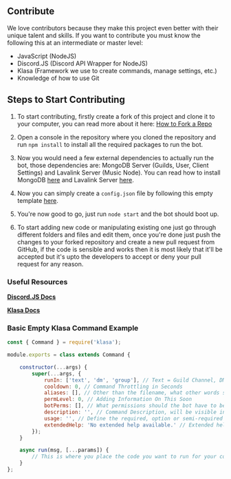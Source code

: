 ## Contribute
We love contributors because they make this project even better with their unique talent and skills. If you want to contribute you must know the following this at an intermediate or master level:

- JavaScript (NodeJS)
- Discord.JS (Discord API Wrapper for NodeJS)
- Klasa (Framework we use to create commands, manage settings, etc.)
- Knowledge of how to use Git

## Steps to Start Contributing
1. To start contributing, firstly create a fork of this project and clone it to your computer, you can read more about it here: [How to Fork a Repo](https://help.github.com/articles/fork-a-repo/)

2. Open a console in the repository where you cloned the repository and run `npm install` to install all the required packages to run the bot.

3. Now you would need a few external dependencies to actually run the bot, those dependencies are: MongoDB Server (Guilds, User, Client Settings) and Lavalink Server (Music Node). You can read how to install MongoDB [here](https://docs.mongodb.com/manual/installation/) and Lavalink Server [here](https://github.com/Frederikam/Lavalink#server-configuration).

4. Now you can simply create a `config.json` file by following this empty template [here](https://github.com/AdityaTD/PenguBot/wiki/Default-Config-File).

5. You're now good to go, just run `node start` and the bot should boot up.

6. To start adding new code or manipulating existing one just go through different folders and files and edit them, once you're done just push the changes to your forked repository and create a new pull request from GitHub, if the code is sensible and works then it is most likely that it'll be accepted but it's upto the developers to accept or deny your pull request for any reason.

### Useful Resources
[**Discord.JS Docs**](https://discord.js.org/#/docs/main/master/general/welcome)

[**Klasa Docs**](https://klasa.js.org/#/docs/main/master/Getting%20Started/GettingStarted)

### Basic Empty Klasa Command Example
```js
const { Command } = require('klasa');

module.exports = class extends Command {

    constructor(...args) {
        super(...args, {
            runIn: ['text', 'dm', 'group'], // Text = Guild Channel, DM = DM Channel and Group = Group Channel (For Selfbots)
            cooldown: 0, // Command Throttling in Seconds
            aliases: [], // Other than the filename, what other words should trigger the command
            permLevel: 0, // Adding Information On This Soon
            botPerms: [], // What permissions should the bot have to be able to use this command.
            description: '', // Command Description, will be visible in help command and website.
            usage: '', // Define the required, option or semi-required arguments here.
            extendedHelp: 'No extended help available.' // Extended help on how to use the command.
        });
    }

    async run(msg, [...params]) {
        // This is where you place the code you want to run for your command
    }
};
```